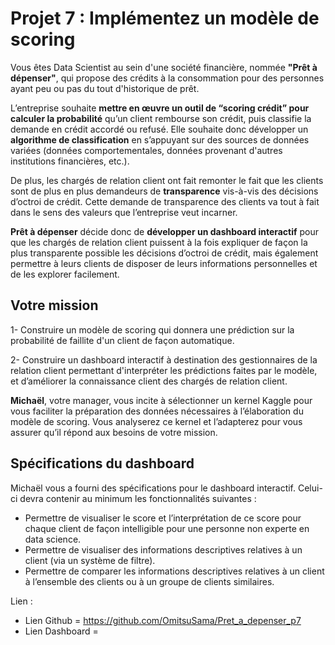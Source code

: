 # Projet 7 : Implémentez un modèle de scoring

Vous êtes Data Scientist au sein d'une société financière, nommée **"Prêt à dépenser"**, qui propose des crédits à la consommation pour des personnes ayant peu ou pas du tout d'historique de prêt.

L’entreprise souhaite **mettre en œuvre un outil de “scoring crédit” pour calculer la probabilité** qu’un client rembourse son crédit, puis classifie la demande en crédit accordé ou refusé. Elle souhaite donc développer un **algorithme de classification** en s’appuyant sur des sources de données variées (données comportementales, données provenant d'autres institutions financières, etc.).

De plus, les chargés de relation client ont fait remonter le fait que les clients sont de plus en plus demandeurs de **transparence** vis-à-vis des décisions d’octroi de crédit. Cette demande de transparence des clients va tout à fait dans le sens des valeurs que l’entreprise veut incarner.

**Prêt à dépenser** décide donc de **développer un dashboard interactif** pour que les chargés de relation client puissent à la fois expliquer de façon la plus transparente possible les décisions d’octroi de crédit, mais également permettre à leurs clients de disposer de leurs informations personnelles et de les explorer facilement.

## Votre mission

1- Construire un modèle de scoring qui donnera une prédiction sur la probabilité de faillite d'un client de façon automatique. 

2- Construire un dashboard interactif à destination des gestionnaires de la relation client permettant d'interpréter les prédictions faites par le modèle, et d’améliorer la connaissance client des chargés de relation client.

**Michaël**, votre manager, vous incite à sélectionner un kernel Kaggle pour vous faciliter la préparation des données nécessaires à l’élaboration du modèle de scoring. Vous analyserez ce kernel et l’adapterez pour vous assurer qu’il répond aux besoins de votre mission.

## Spécifications du dashboard
Michaël vous a fourni des spécifications pour le dashboard interactif. Celui-ci devra contenir au minimum les fonctionnalités suivantes :

- Permettre de visualiser le score et l’interprétation de ce score pour chaque client de façon intelligible pour une personne non experte en data science.
- Permettre de visualiser des informations descriptives relatives à un client (via un système de filtre).
- Permettre de comparer les informations descriptives relatives à un client à l’ensemble des clients ou à un groupe de clients similaires.

Lien :
- Lien Github = https://github.com/OmitsuSama/Pret_a_depenser_p7
- Lien Dashboard = 